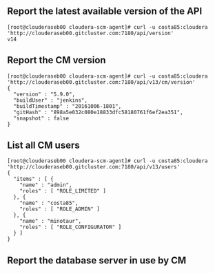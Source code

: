 ## Report the latest available version of the API
```
[root@clouderaseb00 cloudera-scm-agent]# curl -u costa85:cloudera 'http://clouderaseb00.gitcluster.com:7180/api/version'
v14
```

## Report the CM version
```
[root@clouderaseb00 cloudera-scm-agent]# curl -u costa85:cloudera 'http://clouderaseb00.gitcluster.com:7180/api/v13/cm/version'
{
  "version" : "5.9.0",
  "buildUser" : "jenkins",
  "buildTimestamp" : "20161006-1801",
  "gitHash" : "898a5e032c080e18833dfc58180761f6ef2ea351",
  "snapshot" : false
}
```
## List all CM users
```
[root@clouderaseb00 cloudera-scm-agent]# curl -u costa85:cloudera 'http://clouderaseb00.gitcluster.com:7180/api/v13/users'
{
  "items" : [ {
    "name" : "admin",
    "roles" : [ "ROLE_LIMITED" ]
  }, {
    "name" : "costa85",
    "roles" : [ "ROLE_ADMIN" ]
  }, {
    "name" : "minotaur",
    "roles" : [ "ROLE_CONFIGURATOR" ]
  } ]
}
```

## Report the database server in use by CM
```

```